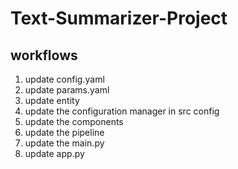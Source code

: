 # Text-Summarizer-Project

## workflows

1. update config.yaml
2. update params.yaml
3. update entity
4. update the configuration manager in src  config
5. update the components
6. update the pipeline
7. update the main.py
8. update app.py